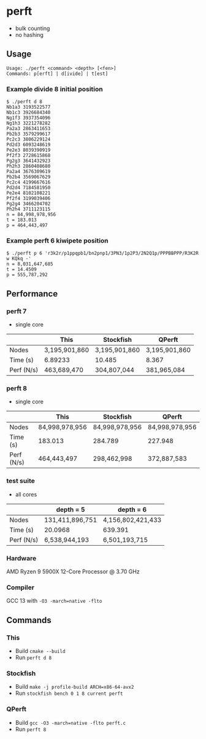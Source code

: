 # perft

* bulk counting
* no hashing

## Usage

```
Usage: ./perft <command> <depth> [<fen>]
Commands: p[erft] | d[ivide] | t[est]
```

### Example divide 8 initial position

```
$ ./perft d 8
Nb1a3 3193522577
Nb1c3 3926684340
Ng1f3 3937354096
Ng1h3 3221278282
Pa2a3 2863411653
Pb2b3 3579299617
Pc2c3 3806229124
Pd2d3 6093248619
Pe2e3 8039390919
Pf2f3 2728615868
Pg2g3 3641432923
Ph2h3 2860408680
Pa2a4 3676309619
Pb2b4 3569067629
Pc2c4 4199667616
Pd2d4 7184581950
Pe2e4 8102108221
Pf2f4 3199039406
Pg2g4 3466204702
Ph2h4 3711123115
n = 84,998,978,956
t = 183.013
p = 464,443,497
```

### Example perft 6 kiwipete position

```
$ ./perft p 6 'r3k2r/p1ppqpb1/bn2pnp1/3PN3/1p2P3/2N2Q1p/PPPBBPPP/R3K2R w KQkq -'
n = 8,031,647,685
t = 14.4509
p = 555,787,292
```

## Performance

### perft 7

* single core

|             | This          | Stockfish     | QPerft        |
|-------------|---------------|---------------|---------------|
| Nodes       | 3,195,901,860 | 3,195,901,860 | 3,195,901,860 |
| Time (s)    | 6.89233       | 10.485        | 8.367         |
| Perf (N/s)  | 463,689,470   | 304,807,044   | 381,965,084   |

### perft 8

* single core

|             | This           | Stockfish      | QPerft         |
|-------------|----------------|----------------|----------------|
| Nodes       | 84,998,978,956 | 84,998,978,956 | 84,998,978,956 |
| Time (s)    | 183.013        | 284.789        | 227.948        |
| Perf (N/s)  | 464,443,497    | 298,462,998    | 372,887,583    |

### test suite

* all cores

|            | depth = 5       | depth = 6         |
|------------|-----------------|-------------------|
| Nodes      | 131,411,896,751 | 4,156,802,421,433 |
| Time (s)   | 20.0968         | 639.391           |
| Perf (N/s) | 6,538,944,193   | 6,501,193,715     |

### Hardware

AMD Ryzen 9 5900X 12-Core Processor @ 3.70 GHz

### Compiler

GCC 13 with `-O3 -march=native -flto`

## Commands

### This

* Build `cmake --build`
* Run `perft d 8`

### Stockfish

* Build `make -j profile-build ARCH=x86-64-avx2`
* Run `stockfish bench 0 1 8 current perft`

### QPerft

* Build `gcc -O3 -march=native -flto perft.c`
* Run `perft 8`
